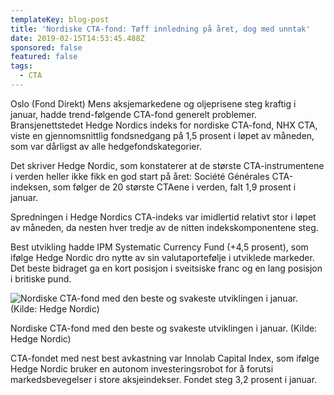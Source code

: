 ```yaml
---
templateKey: blog-post
title: 'Nordiske CTA-fond: Tøff innledning på året, dog med unntak'
date: 2019-02-15T14:53:45.488Z
sponsored: false
featured: false
tags:
  - CTA
---
```

Oslo (Fond Direkt) Mens aksjemarkedene og oljeprisene steg kraftig i januar, hadde trend-følgende CTA-fond generelt problemer. Bransjenettstedet Hedge Nordics indeks for nordiske CTA-fond, NHX CTA, viste en gjennomsnittlig fondsnedgang på 1,5 prosent i løpet av måneden, som var dårligst av alle hedgefondskategorier.



Det skriver Hedge Nordic, som konstaterer at de største CTA-instrumentene i verden heller ikke fikk en god start på året: Société Générales CTA-indeksen, som følger de 20 største CTAene i verden, falt 1,9 prosent i januar.



Spredningen i Hedge Nordics CTA-indeks var imidlertid relativt stor i løpet av måneden, da nesten hver tredje av de nitten indekskomponentene steg.



Best utvikling hadde IPM Systematic Currency Fund (+4,5 prosent), som ifølge Hedge Nordic dro nytte av sin valutaportefølje i utviklede markeder. Det beste bidraget ga en kort posisjon i sveitsiske franc og en lang posisjon i britiske pund.

![  Nordiske CTA-fond med den beste og svakeste utviklingen i januar. (Kilde: Hedge Nordic)](/img/195.png)

<span class="image-caption">  Nordiske CTA-fond med den beste og svakeste utviklingen i januar. (Kilde: Hedge Nordic)</span>

CTA-fondet med nest best avkastning var Innolab Capital Index, som ifølge Hedge Nordic bruker en autonom investeringsrobot for å forutsi markedsbevegelser i store aksjeindekser. Fondet steg 3,2 prosent i januar.
